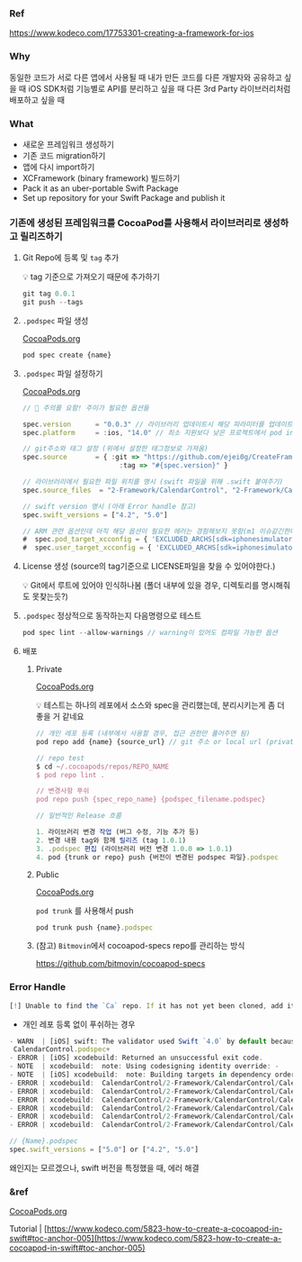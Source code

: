 ### Ref
https://www.kodeco.com/17753301-creating-a-framework-for-ios

### Why
동일한 코드가 서로 다른 앱에서 사용될 때
내가 만든 코드를 다른 개발자와 공유하고 싶을 때
iOS SDK처럼 기능별로 API를 분리하고 싶을 때
다른 3rd Party 라이브러리처럼 배포하고 싶을 때

### What
- 새로운 프레임워크 생성하기
- 기존 코드 migration하기
- 앱에 다시 import하기
- XCFramework (binary framework) 빌드하기
- Pack it as an uber-portable Swift Package
- Set up repository for your Swift Package and publish it

### **기존에 생성된 프레임워크를  CocoaPod를 사용해서 라이브러리로 생성하고 릴리즈하기**

1. Git Repo에 등록 및 `tag` 추가 
    
    <aside>
    💡 tag 기준으로 가져오기 때문에 추가하기
    
    </aside>
    
    ```jsx
    git tag 0.0.1
    git push --tags
    ```
    
2. `.podspec` 파일 생성
    
    [CocoaPods.org](https://guides.cocoapods.org/making/specs-and-specs-repo.html)
    
    ```jsx
    pod spec create {name}
    ```
    
3. `.podspec` 파일 설정하기
    
    [CocoaPods.org](https://guides.cocoapods.org/syntax/podspec.html#license)
    
    ```jsx
    // 🚨 주의를 요함! 주이가 필요한 옵션들
    
    spec.version      = "0.0.3" // 라이브러리 업데이트시 해당 파라미터를 업데이트
    spec.platform     = :ios, "14.0" // 최소 지원보다 낮은 프로젝트에서 pod install 불가
    
    // git주소와 태그 설정 (위에서 설정한 태그정보로 가져옴)
    spec.source       = { :git => "https://github.com/ejei0g/CreateFrameworkTutorial.git",
    	                    :tag => "#{spec.version}" }
    
    // 라이브러리에서 필요한 파일 위치를 명시 (swift 파일을 위해 .swift 붙여주기)
    spec.source_files  = "2-Framework/CalendarControl", "2-Framework/CalendarControl/**/*.{h,m,swift}"
    
    // swift version 명시 (아래 Error handle 참고)
    spec.swift_versions = ["4.2", "5.0"]
    
    // ARM 관련 옵션인데 아직 해당 옵션이 필요한 에러는 경험해보지 못함(m1 이슈같긴한데, 시뮬을 m1으로 바꿔주는 역할인듯?)
    #  spec.pod_target_xcconfig = { 'EXCLUDED_ARCHS[sdk=iphonesimulator*]' => 'arm64'}
    #  spec.user_target_xcconfig = { 'EXCLUDED_ARCHS[sdk=iphonesimulator*]' => 'arm64'}
    ```
    
4. License 생성 (source의 tag기준으로 LICENSE파일을 찾을 수 있어야한다.)
    
    <aside>
    💡 Git에서 루트에 있어야 인식하나봄 (폴더 내부에 있을 경우, 디렉토리를 명시해줘도 못찾는듯?)
    
    </aside>
    
5. `.podspec` 정상적으로 동작하는지 다음명령으로 테스트
    
    ```jsx
    pod spec lint --allow-warnings // warning이 있어도 컴파일 가능한 옵션
    ```
    
6. 배포
    1. Private
        
        [CocoaPods.org](https://guides.cocoapods.org/making/private-cocoapods)
        
        <aside>
        💡 테스트는 하나의 레포에서 소스와 spec을 관리했는데, 분리시키는게 좀 더 좋을 거 같네요
        
        </aside>
        
        ```jsx
        // 개인 레포 등록 (내부에서 사용할 경우, 접근 권한만 풀어주면 됨)
        pod repo add {name} {source_url} // git 주소 or local url (private 주소 가능)
        
        // repo test
        $ cd ~/.cocoapods/repos/REPO_NAME
        $ pod repo lint .
        
        // 변경사항 푸쉬
        pod repo push {spec_repo_name} {podspec_filename.podspec} 
        ```
        
        ```jsx
        // 일반적인 Release 흐름
        
        1. 라이브러리 변경 작업 (버그 수정, 기능 추가 등)
        2. 변경 내용 tag와 함께 릴리즈 (tag 1.0.1)
        3. .podspec 편집 (라이브러리 버전 변경 1.0.0 => 1.0.1)
        4. pod {trunk or repo} push {버전이 변경된 podspec 파일}.podspec
        ```
        
    2. Public
        
        [CocoaPods.org](https://guides.cocoapods.org/making/getting-setup-with-trunk)
        
        `pod trunk` 를 사용해서 push
        
        ```jsx
        pod trunk push {name}.podspec
        ```
        
    3. (참고)  `Bitmovin`에서 cocoapod-specs repo를 관리하는 방식
        
        https://github.com/bitmovin/cocoapod-specs
        

### Error Handle

```jsx
[!] Unable to find the `Ca` repo. If it has not yet been cloned, add it via `pod repo add`.
```

- 개인 레포 등록 없이 푸쉬하는 경우

```jsx
- WARN  | [iOS] swift: The validator used Swift `4.0` by default because no Swift version was specified. To specify a Swift version during validation, add the `swift_versions` attribute in your podspec. Note that usage of a `.swift-version` file is now deprecated.
 CalendarControl.podspec+                                                                                                                                                                                                                                                                buffers
- ERROR | [iOS] xcodebuild: Returned an unsuccessful exit code.
- NOTE  | xcodebuild:  note: Using codesigning identity override: -
- NOTE  | [iOS] xcodebuild:  note: Building targets in dependency order
- ERROR | xcodebuild:  CalendarControl/2-Framework/CalendarControl/CalendarControl/View/CalendarDateCollectionViewCell.swift:44:49: error: type 'UIAccessibilityTraits' (aka 'UInt64') has no member 'button'
- ERROR | xcodebuild:  CalendarControl/2-Framework/CalendarControl/CalendarControl/View/CalendarDateCollectionViewCell.swift:112:25: error: value of type 'UIAccessibilityTraits' (aka 'UInt64') has no member 'insert'
- ERROR | xcodebuild:  CalendarControl/2-Framework/CalendarControl/CalendarControl/View/CalendarDateCollectionViewCell.swift:112:54: error: type 'UIAccessibilityTraits' (aka 'UInt64') has no member 'selected'
- ERROR | xcodebuild:  CalendarControl/2-Framework/CalendarControl/CalendarControl/View/CalendarDateCollectionViewCell.swift:121:25: error: value of type 'UIAccessibilityTraits' (aka 'UInt64') has no member 'remove'
- ERROR | xcodebuild:  CalendarControl/2-Framework/CalendarControl/CalendarControl/View/CalendarDateCollectionViewCell.swift:121:54: error: type 'UIAccessibilityTraits' (aka 'UInt64') has no member 'selected'
- ERROR | xcodebuild:  CalendarControl/2-Framework/CalendarControl/CalendarControl/View/CalendarPickerHeaderView.swift:10:55: error: type 'UIAccessibilityTraits' (aka 'UInt64') has no member 'header'
```

```jsx
// {Name}.podspec
spec.swift_versions = ["5.0"] or ["4.2", "5.0"]
```

왜인지는 모르겠으나, swift 버전을 특정했을 때, 에러 해결

### &ref

[CocoaPods.org](https://guides.cocoapods.org/making/making-a-cocoapod.html)

Tutorial |  [https://www.kodeco.com/5823-how-to-create-a-cocoapod-in-swift#toc-anchor-005](https://www.kodeco.com/5823-how-to-create-a-cocoapod-in-swift#toc-anchor-005)
